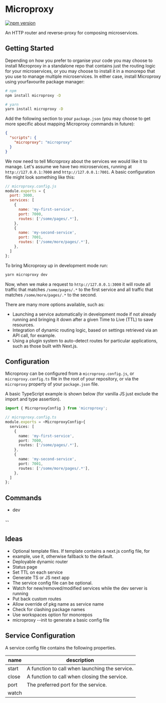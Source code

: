 # Microproxy

[![npm version](https://badge.fury.io/js/microproxy.svg)](https://badge.fury.io/js/microproxy)

An HTTP router and reverse-proxy for composing microservices.

## Getting Started

Depending on how you prefer to organise your code you may choose to install
Microproxy in a standalone repo that contains just the routing logic for your
microservices, or you may choose to install it in a monorepo that you use to
manage multiple microservices. In either case, install Microproxy using yourfavourite package manager:

```sh
# npm
npm install microproxy -D

# yarn
yarn install microproxy -D
```

Add the following section to your `package.json` (you may choose to get more
specific about mapping Microproxy commands in future):

```json
{
  "scripts": {
    "microproxy": "microproxy"
  }
}
```

We now need to tell Microproxy about the services we would like it to manage.
Let's assume we have two microservices, running at `http://127.0.0.1:7000` and
`http://127.0.0.1:7001`. A basic configuration file might look something like
this:

```js
// microproxy.config.js
module.exports = {
  port: 3000,
  services: [
    {
      name: 'my-first-service',
      port: 7000,
      routes: ['/some/pages/.*'],
    },
    {
      name: 'my-second-service',
      port: 7001,
      routes: ['/some/more/pages/.*'],
    },
  ]
};
```

To bring Microproxy up in development mode run:

```sh
yarn microproxy dev
```

Now, when we make a request to `http://127.0.0.1:3000` it will route all traffic
that matches `/some/pages/.*` to the first service and all traffic that matches
`/some/more/pages/.*` to the second.

There are many more options available, such as:
- Launching a service automatically in development mode if not already running
and bringing it down after a given Time to Live (TTL) to save resources.
- Integration of dynamic routing logic, based on settings retrieved via an API
call, for example.
- Using a plugin system to auto-detect routes for particular applications,
such as those built with Next.js.

## Configuration

Microproxy can be configured from a `microproxy.config.js`, or
`microproxy.config.ts` file in the root of your repository, or via the
`microproxy` property of your `package.json` file.

A basic TypeScript example is shown below (for vanilla JS just exclude the
import and type assertion).

```ts
import { MicroproxyConfig } from 'microproxy';

// microproxy.config.ts
module.exports = <MicroproxyConfig>{
  services: [
    {
      name: 'my-first-service',
      port: 7000,
      routes: ['/some/pages/.*'],
    },
    {
      name: 'my-second-service',
      port: 7001,
      routes: ['/some/more/pages/.*'],
    },
  ]
};
```

## Commands

- dev

### ``

## Ideas

- Optional template files. If template contains a next.js config file, for
- example, use it, otherwise fallback to the default.
- Deployable dynamic router
- Status page
- Set TTL on each service
- Generate TS or JS next app
- The service config file can be optional.
- Watch for new/removed/modified services while the dev server is running
- Put back custom routes
- Allow override of pkg name as service name
- Check for clashing package names
- Use workspaces option for monorepos
- microproxy --init to generate a basic config file

## Service Configuration

A service config file contains the following properties.

| name  | description |
|-------|-------------|
| start | A function to call when launching the service. |
| close | A function to call when closing the service.   |
| port  | The preferred port for the service.            |
| watch |
